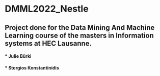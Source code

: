 # DMML2022_Nestle
## Project done for the Data Mining And Machine Learning course of the masters in Information systems at HEC Lausanne.

#### * Julie Bürki
#### * Stergios Konstantinidis
